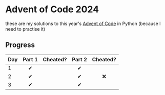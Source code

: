 # Advent of Code 2024
these are my solutions to this year's [Advent of Code](https://adventofcode.com/) in Python (because I need to practise it)

## Progress
| **Day** | **Part 1** | **Cheated?** | **Part 2** | **Cheated?** |
|---------|:----------:|:------------:|:----------:|:------------:|
| 1       | ✔          |              | ✔         |              |
| 2       |  ✔         |              |  ✔        |  ❌          |
| 3       |  ✔         |              |  ✔        |              |
